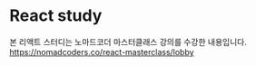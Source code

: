# React study

본 리액트 스터디는 노마드코더 마스터클래스 강의를 수강한 내용입니다. \
https://nomadcoders.co/react-masterclass/lobby

##

